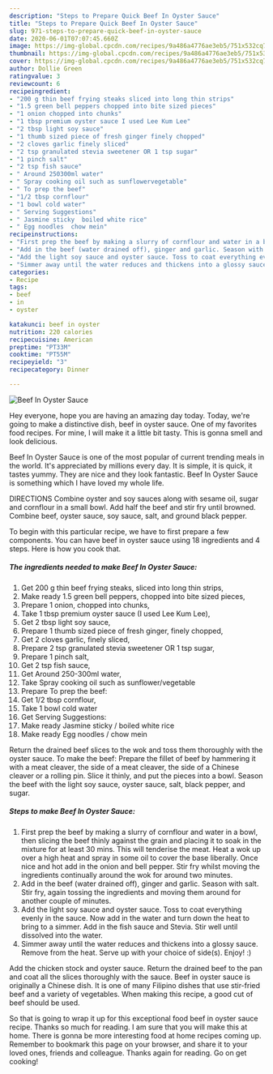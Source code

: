 ```yaml
---
description: "Steps to Prepare Quick Beef In Oyster Sauce"
title: "Steps to Prepare Quick Beef In Oyster Sauce"
slug: 971-steps-to-prepare-quick-beef-in-oyster-sauce
date: 2020-06-01T07:07:45.660Z
image: https://img-global.cpcdn.com/recipes/9a486a4776ae3eb5/751x532cq70/beef-in-oyster-sauce-recipe-main-photo.jpg
thumbnail: https://img-global.cpcdn.com/recipes/9a486a4776ae3eb5/751x532cq70/beef-in-oyster-sauce-recipe-main-photo.jpg
cover: https://img-global.cpcdn.com/recipes/9a486a4776ae3eb5/751x532cq70/beef-in-oyster-sauce-recipe-main-photo.jpg
author: Dollie Green
ratingvalue: 3
reviewcount: 6
recipeingredient:
- "200 g thin beef frying steaks sliced into long thin strips"
- "1.5 green bell peppers chopped into bite sized pieces"
- "1 onion chopped into chunks"
- "1 tbsp premium oyster sauce I used Lee Kum Lee"
- "2 tbsp light soy sauce"
- "1 thumb sized piece of fresh ginger finely chopped"
- "2 cloves garlic finely sliced"
- "2 tsp granulated stevia sweetener OR 1 tsp sugar"
- "1 pinch salt"
- "2 tsp fish sauce"
- " Around 250300ml water"
- " Spray cooking oil such as sunflowervegetable"
- " To prep the beef"
- "1/2 tbsp cornflour"
- "1 bowl cold water"
- " Serving Suggestions"
- " Jasmine sticky  boiled white rice"
- " Egg noodles  chow mein"
recipeinstructions:
- "First prep the beef by making a slurry of cornflour and water in a bowl, then slicing the beef thinly against the grain and placing it to soak in the mixture for at least 30 mins. This will tenderise the meat. Heat a wok up over a high heat and spray in some oil to cover the base liberally. Once nice and hot add in the onion and bell pepper. Stir fry whilst moving the ingredients continually around the wok for around two minutes."
- "Add in the beef (water drained off), ginger and garlic. Season with salt. Stir fry, again tossing the ingredients and moving them around for another couple of minutes."
- "Add the light soy sauce and oyster sauce. Toss to coat everything evenly in the sauce. Now add in the water and turn down the heat to bring to a simmer. Add in the fish sauce and Stevia. Stir well until dissolved into the water."
- "Simmer away until the water reduces and thickens into a glossy sauce. Remove from the heat. Serve up with your choice of side(s). Enjoy! :)"
categories:
- Recipe
tags:
- beef
- in
- oyster

katakunci: beef in oyster 
nutrition: 220 calories
recipecuisine: American
preptime: "PT33M"
cooktime: "PT55M"
recipeyield: "3"
recipecategory: Dinner

---
```



![Beef In Oyster Sauce](https://img-global.cpcdn.com/recipes/9a486a4776ae3eb5/751x532cq70/beef-in-oyster-sauce-recipe-main-photo.jpg)

Hey everyone, hope you are having an amazing day today. Today, we're going to make a distinctive dish, beef in oyster sauce. One of my favorites food recipes. For mine, I will make it a little bit tasty. This is gonna smell and look delicious.

Beef In Oyster Sauce is one of the most popular of current trending meals in the world. It's appreciated by millions every day. It is simple, it is quick, it tastes yummy. They are nice and they look fantastic. Beef In Oyster Sauce is something which I have loved my whole life.

DIRECTIONS Combine oyster and soy sauces along with sesame oil, sugar and cornflour in a small bowl. Add half the beef and stir fry until browned. Combine beef, oyster sauce, soy sauce, salt, and ground black pepper.


To begin with this particular recipe, we have to first prepare a few components. You can have beef in oyster sauce using 18 ingredients and 4 steps. Here is how you cook that.

<!--inarticleads1-->

##### The ingredients needed to make Beef In Oyster Sauce:

1. Get 200 g thin beef frying steaks, sliced into long thin strips,
1. Make ready 1.5 green bell peppers, chopped into bite sized pieces,
1. Prepare 1 onion, chopped into chunks,
1. Take 1 tbsp premium oyster sauce (I used Lee Kum Lee),
1. Get 2 tbsp light soy sauce,
1. Prepare 1 thumb sized piece of fresh ginger, finely chopped,
1. Get 2 cloves garlic, finely sliced,
1. Prepare 2 tsp granulated stevia sweetener OR 1 tsp sugar,
1. Prepare 1 pinch salt,
1. Get 2 tsp fish sauce,
1. Get  Around 250-300ml water,
1. Take  Spray cooking oil such as sunflower/vegetable
1. Prepare  To prep the beef:
1. Get 1/2 tbsp cornflour,
1. Take 1 bowl cold water
1. Get  Serving Suggestions:
1. Make ready  Jasmine sticky / boiled white rice
1. Make ready  Egg noodles / chow mein


Return the drained beef slices to the wok and toss them thoroughly with the oyster sauce. To make the beef: Prepare the fillet of beef by hammering it with a meat cleaver, the side of a meat cleaver, the side of a Chinese cleaver or a rolling pin. Slice it thinly, and put the pieces into a bowl. Season the beef with the light soy sauce, oyster sauce, salt, black pepper, and sugar. 

<!--inarticleads2-->

##### Steps to make Beef In Oyster Sauce:

1. First prep the beef by making a slurry of cornflour and water in a bowl, then slicing the beef thinly against the grain and placing it to soak in the mixture for at least 30 mins. This will tenderise the meat. Heat a wok up over a high heat and spray in some oil to cover the base liberally. Once nice and hot add in the onion and bell pepper. Stir fry whilst moving the ingredients continually around the wok for around two minutes.
1. Add in the beef (water drained off), ginger and garlic. Season with salt. Stir fry, again tossing the ingredients and moving them around for another couple of minutes.
1. Add the light soy sauce and oyster sauce. Toss to coat everything evenly in the sauce. Now add in the water and turn down the heat to bring to a simmer. Add in the fish sauce and Stevia. Stir well until dissolved into the water.
1. Simmer away until the water reduces and thickens into a glossy sauce. Remove from the heat. Serve up with your choice of side(s). Enjoy! :)


Add the chicken stock and oyster sauce. Return the drained beef to the pan and coat all the slices thoroughly with the sauce. Beef in oyster sauce is originally a Chinese dish. It is one of many Filipino dishes that use stir-fried beef and a variety of vegetables. When making this recipe, a good cut of beef should be used. 

So that is going to wrap it up for this exceptional food beef in oyster sauce recipe. Thanks so much for reading. I am sure that you will make this at home. There is gonna be more interesting food at home recipes coming up. Remember to bookmark this page on your browser, and share it to your loved ones, friends and colleague. Thanks again for reading. Go on get cooking!
